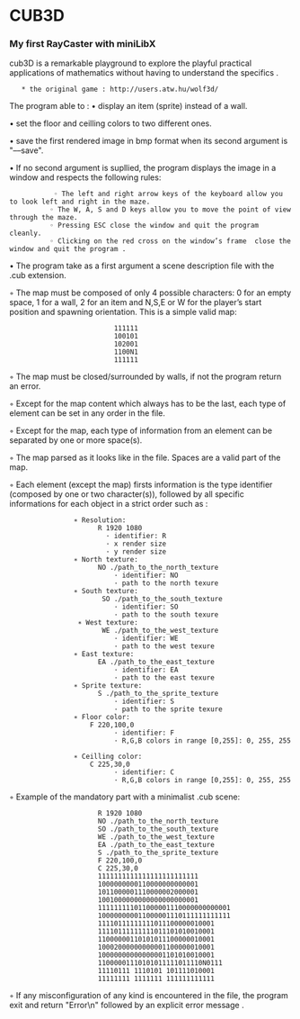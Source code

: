 # CUB3D 
### My first RayCaster with miniLibX

cub3D is a remarkable playground to explore the playful practical applications of mathematics without having to understand the specifics .

       * the original game : http://users.atw.hu/wolf3d/
   The program  able to :
    • display an item (sprite) instead of a wall.
    
   • set the floor and ceilling colors to two different ones.
    
   •  save the first rendered image in bmp format when its second argument is "––save".
    
   • If no second argument is supllied, the program displays the image in a window and respects the following rules:
   
               ◦ The left and right arrow keys of the keyboard allow you to look left and right in the maze.
              ◦ The W, A, S and D keys allow you to move the point of view through the maze.
              ◦ Pressing ESC close the window and quit the program cleanly.
              ◦ Clicking on the red cross on the window’s frame  close the window and quit the program .
   • The program  take as a first argument a scene description file with the .cub extension.
   
   ◦ The map must be composed of only 4 possible characters: 0 for an empty space, 1 for a wall, 2 for an item and N,S,E or W for the player’s start position and spawning orientation.
              This is a simple valid map:
              
                              111111
                              100101
                              102001
                              1100N1
                              111111
                              
   ◦ The map must be closed/surrounded by walls, if not the program return an error.
    
   ◦ Except for the map content which always has to be the last, each type of element can be set in any order in the file.
   
   ◦ Except for the map, each type of information from an element can be separated by one or more space(s).
   
   ◦ The map  parsed as it looks like in the file. Spaces are a valid part of the map.
   
   ◦ Each element (except the map) firsts information is the type identifier (composed by one or two character(s)), followed by all specific informations for each object in a strict order such as :
   
                    ∗ Resolution:
                          R 1920 1080
                            · identifier: R
                            · x render size
                            · y render size
                    ∗ North texture:
                          NO ./path_to_the_north_texture
                              · identifier: NO
                              · path to the north texure
                    ∗ South texture:
                           SO ./path_to_the_south_texture
                              · identifier: SO
                              · path to the south texure
                     ∗ West texture:
                           WE ./path_to_the_west_texture
                              · identifier: WE
                              · path to the west texure
                    ∗ East texture:
                          EA ./path_to_the_east_texture
                              · identifier: EA
                              · path to the east texure
                    ∗ Sprite texture:
                          S ./path_to_the_sprite_texture
                              · identifier: S
                              · path to the sprite texure
                    ∗ Floor color:
                        F 220,100,0
                              · identifier: F
                              · R,G,B colors in range [0,255]: 0, 255, 255
                              
                    ∗ Ceilling color:
                        C 225,30,0
                              · identifier: C
                              · R,G,B colors in range [0,255]: 0, 255, 255
  ◦ Example of the mandatory part with a minimalist .cub scene:
      
                          R 1920 1080
                          NO ./path_to_the_north_texture
                          SO ./path_to_the_south_texture
                          WE ./path_to_the_west_texture
                          EA ./path_to_the_east_texture
                          S ./path_to_the_sprite_texture
                          F 220,100,0
                          C 225,30,0
                          1111111111111111111111111
                          1000000000110000000000001
                          1011000001110000002000001
                          1001000000000000000000001
                          111111111011000001110000000000001
                          100000000011000001110111111111111
                          11110111111111011100000010001
                          11110111111111011101010010001
                          11000000110101011100000010001
                          10002000000000001100000010001
                          10000000000000001101010010001
                          11000001110101011111011110N0111
                          11110111 1110101 101111010001
                          11111111 1111111 111111111111
                         
                          
   ◦ If any misconfiguration of any kind is encountered in the file, the program exit  and return "Error\n" followed by an explicit error message .
